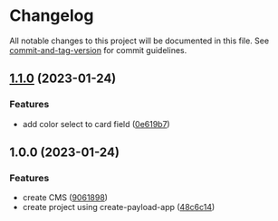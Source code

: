 # Changelog

All notable changes to this project will be documented in this file. See [commit-and-tag-version](https://github.com/absolute-version/commit-and-tag-version) for commit guidelines.

## [1.1.0](https://github.com/hjbugajski/henry-bugajski-payload-cms/compare/v1.0.0...v1.1.0) (2023-01-24)

### Features

- add color select to card field ([0e619b7](https://github.com/hjbugajski/henry-bugajski-payload-cms/commit/0e619b7f6b62c56cb8f4df26c27146a6d1abc159))

## 1.0.0 (2023-01-24)

### Features

- create CMS ([9061898](https://github.com/hjbugajski/henry-bugajski-payload-cms/commit/90618989426fca50c639827a355cb1f17138a06f))
- create project using create-payload-app ([48c6c14](https://github.com/hjbugajski/henry-bugajski-payload-cms/commit/48c6c14ed92eb332d5973bb710e81ad36de1ef6b))
